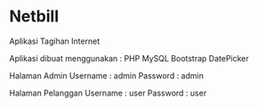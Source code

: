 # Netbill
Aplikasi Tagihan Internet

Aplikasi dibuat menggunakan :
PHP
MySQL
Bootstrap
DatePicker

Halaman Admin
Username : admin Password : admin

Halaman Pelanggan
Username : user Password : user
